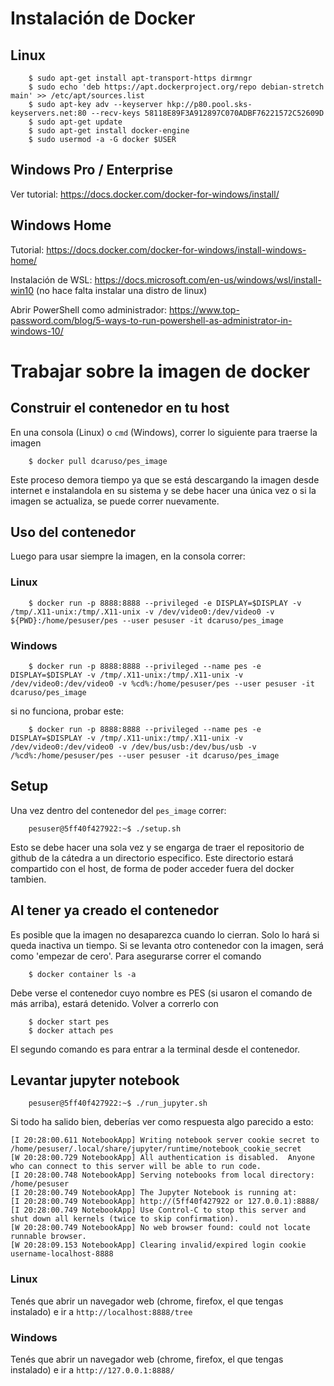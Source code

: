 # Instalación de Docker

## Linux

```
    $ sudo apt-get install apt-transport-https dirmngr
    $ sudo echo 'deb https://apt.dockerproject.org/repo debian-stretch main' >> /etc/apt/sources.list
    $ sudo apt-key adv --keyserver hkp://p80.pool.sks-keyservers.net:80 --recv-keys 58118E89F3A912897C070ADBF76221572C52609D
    $ sudo apt-get update
    $ sudo apt-get install docker-engine
    $ sudo usermod -a -G docker $USER
```

## Windows Pro / Enterprise

Ver tutorial: https://docs.docker.com/docker-for-windows/install/

## Windows Home 

Tutorial: https://docs.docker.com/docker-for-windows/install-windows-home/

Instalación de WSL: https://docs.microsoft.com/en-us/windows/wsl/install-win10 (no hace falta instalar una distro de linux)

Abrir PowerShell como administrador: https://www.top-password.com/blog/5-ways-to-run-powershell-as-administrator-in-windows-10/

# Trabajar sobre la imagen de docker

## Construir el contenedor en tu host

En una consola (Linux) o `cmd` (Windows), correr lo siguiente para traerse la imagen

```
    $ docker pull dcaruso/pes_image
```

Este proceso demora tiempo ya que se está descargando la imagen desde internet e instalandola en su sistema y se debe hacer una única vez o si la imagen se actualiza, se puede correr nuevamente.

## Uso del contenedor

Luego para usar siempre la imagen, en la consola correr:

### Linux

```
    $ docker run -p 8888:8888 --privileged -e DISPLAY=$DISPLAY -v /tmp/.X11-unix:/tmp/.X11-unix -v /dev/video0:/dev/video0 -v ${PWD}:/home/pesuser/pes --user pesuser -it dcaruso/pes_image
```

### Windows

```
    $ docker run -p 8888:8888 --privileged --name pes -e DISPLAY=$DISPLAY -v /tmp/.X11-unix:/tmp/.X11-unix -v /dev/video0:/dev/video0 -v %cd%:/home/pesuser/pes --user pesuser -it dcaruso/pes_image
```     

si no funciona, probar este:
 
``` 
    $ docker run -p 8888:8888 --privileged --name pes -e DISPLAY=$DISPLAY -v /tmp/.X11-unix:/tmp/.X11-unix -v /dev/video0:/dev/video0 -v /dev/bus/usb:/dev/bus/usb -v /%cd%:/home/pesuser/pes --user pesuser -it dcaruso/pes_image
```

## Setup
Una vez dentro del contenedor del `pes_image` correr:

```
    pesuser@5ff40f427922:~$ ./setup.sh
```

Esto se debe hacer una sola vez y se engarga de traer el repositorio de github de la cátedra a un directorio especifico. Este directorio estará compartido con el host, de forma de poder acceder fuera del docker tambien.

## Al tener ya creado el contenedor
Es posible que la imagen no desaparezca cuando lo cierran. Solo lo hará si queda inactiva un tiempo. Si se levanta otro contenedor con la imagen, será como 'empezar de cero'.
Para asegurarse correr el comando
```
    $ docker container ls -a
```
Debe verse el contenedor cuyo nombre es PES (si usaron el comando de más arriba), estará detenido.
Volver a correrlo con
```
    $ docker start pes
    $ docker attach pes
```
El segundo comando es para entrar a la terminal desde el contenedor.

## Levantar jupyter notebook

```
    pesuser@5ff40f427922:~$ ./run_jupyter.sh
```

Si todo ha salido bien, deberías ver como respuesta algo parecido a esto:

```
[I 20:28:00.611 NotebookApp] Writing notebook server cookie secret to /home/pesuser/.local/share/jupyter/runtime/notebook_cookie_secret
[W 20:28:00.729 NotebookApp] All authentication is disabled.  Anyone who can connect to this server will be able to run code.
[I 20:28:00.748 NotebookApp] Serving notebooks from local directory: /home/pesuser
[I 20:28:00.749 NotebookApp] The Jupyter Notebook is running at:
[I 20:28:00.749 NotebookApp] http://(5ff40f427922 or 127.0.0.1):8888/
[I 20:28:00.749 NotebookApp] Use Control-C to stop this server and shut down all kernels (twice to skip confirmation).
[W 20:28:00.749 NotebookApp] No web browser found: could not locate runnable browser.
[W 20:28:09.153 NotebookApp] Clearing invalid/expired login cookie username-localhost-8888

```

### Linux

Tenés que abrir un navegador web (chrome, firefox, el que tengas instalado) e ir a `http://localhost:8888/tree`

### Windows

Tenés que abrir un navegador web (chrome, firefox, el que tengas instalado) e ir a `http://127.0.0.1:8888/`
